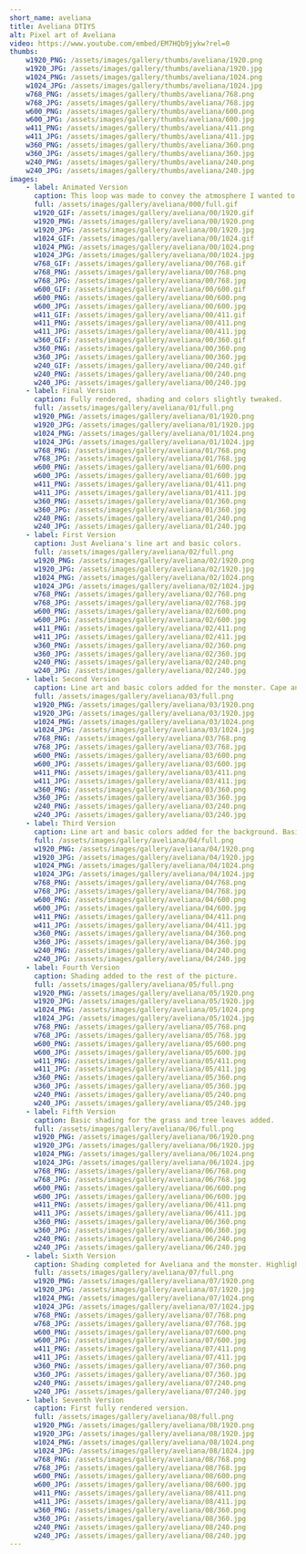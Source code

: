 ```yaml
---
short_name: aveliana
title: Aveliana DTIYS
alt: Pixel art of Aveliana
video: https://www.youtube.com/embed/EM7HQb9jykw?rel=0
thumbs:
    w1920_PNG: /assets/images/gallery/thumbs/aveliana/1920.png
    w1920_JPG: /assets/images/gallery/thumbs/aveliana/1920.jpg
    w1024_PNG: /assets/images/gallery/thumbs/aveliana/1024.png
    w1024_JPG: /assets/images/gallery/thumbs/aveliana/1024.jpg
    w768_PNG: /assets/images/gallery/thumbs/aveliana/768.png
    w768_JPG: /assets/images/gallery/thumbs/aveliana/768.jpg
    w600_PNG: /assets/images/gallery/thumbs/aveliana/600.png
    w600_JPG: /assets/images/gallery/thumbs/aveliana/600.jpg
    w411_PNG: /assets/images/gallery/thumbs/aveliana/411.png
    w411_JPG: /assets/images/gallery/thumbs/aveliana/411.jpg
    w360_PNG: /assets/images/gallery/thumbs/aveliana/360.png
    w360_JPG: /assets/images/gallery/thumbs/aveliana/360.jpg
    w240_PNG: /assets/images/gallery/thumbs/aveliana/240.png
    w240_JPG: /assets/images/gallery/thumbs/aveliana/240.jpg
images:
    - label: Animated Version
      caption: This loop was made to convey the atmosphere I wanted to represent.
      full: /assets/images/gallery/aveliana/000/full.gif
      w1920_GIF: /assets/images/gallery/aveliana/00/1920.gif
      w1920_PNG: /assets/images/gallery/aveliana/00/1920.png
      w1920_JPG: /assets/images/gallery/aveliana/00/1920.jpg
      w1024_GIF: /assets/images/gallery/aveliana/00/1024.gif
      w1024_PNG: /assets/images/gallery/aveliana/00/1024.png
      w1024_JPG: /assets/images/gallery/aveliana/00/1024.jpg
      w768_GIF: /assets/images/gallery/aveliana/00/768.gif
      w768_PNG: /assets/images/gallery/aveliana/00/768.png
      w768_JPG: /assets/images/gallery/aveliana/00/768.jpg
      w600_GIF: /assets/images/gallery/aveliana/00/600.gif
      w600_PNG: /assets/images/gallery/aveliana/00/600.png
      w600_JPG: /assets/images/gallery/aveliana/00/600.jpg
      w411_GIF: /assets/images/gallery/aveliana/00/411.gif
      w411_PNG: /assets/images/gallery/aveliana/00/411.png
      w411_JPG: /assets/images/gallery/aveliana/00/411.jpg
      w360_GIF: /assets/images/gallery/aveliana/00/360.gif
      w360_PNG: /assets/images/gallery/aveliana/00/360.png
      w360_JPG: /assets/images/gallery/aveliana/00/360.jpg
      w240_GIF: /assets/images/gallery/aveliana/00/240.gif
      w240_PNG: /assets/images/gallery/aveliana/00/240.png
      w240_JPG: /assets/images/gallery/aveliana/00/240.jpg
    - label: Final Version
      caption: Fully rendered, shading and colors slightly tweaked.
      full: /assets/images/gallery/aveliana/01/full.png
      w1920_PNG: /assets/images/gallery/aveliana/01/1920.png
      w1920_JPG: /assets/images/gallery/aveliana/01/1920.jpg
      w1024_PNG: /assets/images/gallery/aveliana/01/1024.png
      w1024_JPG: /assets/images/gallery/aveliana/01/1024.jpg
      w768_PNG: /assets/images/gallery/aveliana/01/768.png
      w768_JPG: /assets/images/gallery/aveliana/01/768.jpg
      w600_PNG: /assets/images/gallery/aveliana/01/600.png
      w600_JPG: /assets/images/gallery/aveliana/01/600.jpg
      w411_PNG: /assets/images/gallery/aveliana/01/411.png
      w411_JPG: /assets/images/gallery/aveliana/01/411.jpg
      w360_PNG: /assets/images/gallery/aveliana/01/360.png
      w360_JPG: /assets/images/gallery/aveliana/01/360.jpg
      w240_PNG: /assets/images/gallery/aveliana/01/240.png
      w240_JPG: /assets/images/gallery/aveliana/01/240.jpg
    - label: First Version
      caption: Just Aveliana's line art and basic colors.
      full: /assets/images/gallery/aveliana/02/full.png
      w1920_PNG: /assets/images/gallery/aveliana/02/1920.png
      w1920_JPG: /assets/images/gallery/aveliana/02/1920.jpg
      w1024_PNG: /assets/images/gallery/aveliana/02/1024.png
      w1024_JPG: /assets/images/gallery/aveliana/02/1024.jpg
      w768_PNG: /assets/images/gallery/aveliana/02/768.png
      w768_JPG: /assets/images/gallery/aveliana/02/768.jpg
      w600_PNG: /assets/images/gallery/aveliana/02/600.png
      w600_JPG: /assets/images/gallery/aveliana/02/600.jpg
      w411_PNG: /assets/images/gallery/aveliana/02/411.png
      w411_JPG: /assets/images/gallery/aveliana/02/411.jpg
      w360_PNG: /assets/images/gallery/aveliana/02/360.png
      w360_JPG: /assets/images/gallery/aveliana/02/360.jpg
      w240_PNG: /assets/images/gallery/aveliana/02/240.png
      w240_JPG: /assets/images/gallery/aveliana/02/240.jpg
    - label: Second Version
      caption: Line art and basic colors added for the monster. Cape and corrections added to Aveliana.
      full: /assets/images/gallery/aveliana/03/full.png
      w1920_PNG: /assets/images/gallery/aveliana/03/1920.png
      w1920_JPG: /assets/images/gallery/aveliana/03/1920.jpg
      w1024_PNG: /assets/images/gallery/aveliana/03/1024.png
      w1024_JPG: /assets/images/gallery/aveliana/03/1024.jpg
      w768_PNG: /assets/images/gallery/aveliana/03/768.png
      w768_JPG: /assets/images/gallery/aveliana/03/768.jpg
      w600_PNG: /assets/images/gallery/aveliana/03/600.png
      w600_JPG: /assets/images/gallery/aveliana/03/600.jpg
      w411_PNG: /assets/images/gallery/aveliana/03/411.png
      w411_JPG: /assets/images/gallery/aveliana/03/411.jpg
      w360_PNG: /assets/images/gallery/aveliana/03/360.png
      w360_JPG: /assets/images/gallery/aveliana/03/360.jpg
      w240_PNG: /assets/images/gallery/aveliana/03/240.png
      w240_JPG: /assets/images/gallery/aveliana/03/240.jpg
    - label: Third Version
      caption: Line art and basic colors added for the background. Basic shading for Aveliana.
      full: /assets/images/gallery/aveliana/04/full.png
      w1920_PNG: /assets/images/gallery/aveliana/04/1920.png
      w1920_JPG: /assets/images/gallery/aveliana/04/1920.jpg
      w1024_PNG: /assets/images/gallery/aveliana/04/1024.png
      w1024_JPG: /assets/images/gallery/aveliana/04/1024.jpg
      w768_PNG: /assets/images/gallery/aveliana/04/768.png
      w768_JPG: /assets/images/gallery/aveliana/04/768.jpg
      w600_PNG: /assets/images/gallery/aveliana/04/600.png
      w600_JPG: /assets/images/gallery/aveliana/04/600.jpg
      w411_PNG: /assets/images/gallery/aveliana/04/411.png
      w411_JPG: /assets/images/gallery/aveliana/04/411.jpg
      w360_PNG: /assets/images/gallery/aveliana/04/360.png
      w360_JPG: /assets/images/gallery/aveliana/04/360.jpg
      w240_PNG: /assets/images/gallery/aveliana/04/240.png
      w240_JPG: /assets/images/gallery/aveliana/04/240.jpg
    - label: Fourth Version
      caption: Shading added to the rest of the picture.
      full: /assets/images/gallery/aveliana/05/full.png
      w1920_PNG: /assets/images/gallery/aveliana/05/1920.png
      w1920_JPG: /assets/images/gallery/aveliana/05/1920.jpg
      w1024_PNG: /assets/images/gallery/aveliana/05/1024.png
      w1024_JPG: /assets/images/gallery/aveliana/05/1024.jpg
      w768_PNG: /assets/images/gallery/aveliana/05/768.png
      w768_JPG: /assets/images/gallery/aveliana/05/768.jpg
      w600_PNG: /assets/images/gallery/aveliana/05/600.png
      w600_JPG: /assets/images/gallery/aveliana/05/600.jpg
      w411_PNG: /assets/images/gallery/aveliana/05/411.png
      w411_JPG: /assets/images/gallery/aveliana/05/411.jpg
      w360_PNG: /assets/images/gallery/aveliana/05/360.png
      w360_JPG: /assets/images/gallery/aveliana/05/360.jpg
      w240_PNG: /assets/images/gallery/aveliana/05/240.png
      w240_JPG: /assets/images/gallery/aveliana/05/240.jpg
    - label: Fifth Version
      caption: Basic shading for the grass and tree leaves added.
      full: /assets/images/gallery/aveliana/06/full.png
      w1920_PNG: /assets/images/gallery/aveliana/06/1920.png
      w1920_JPG: /assets/images/gallery/aveliana/06/1920.jpg
      w1024_PNG: /assets/images/gallery/aveliana/06/1024.png
      w1024_JPG: /assets/images/gallery/aveliana/06/1024.jpg
      w768_PNG: /assets/images/gallery/aveliana/06/768.png
      w768_JPG: /assets/images/gallery/aveliana/06/768.jpg
      w600_PNG: /assets/images/gallery/aveliana/06/600.png
      w600_JPG: /assets/images/gallery/aveliana/06/600.jpg
      w411_PNG: /assets/images/gallery/aveliana/06/411.png
      w411_JPG: /assets/images/gallery/aveliana/06/411.jpg
      w360_PNG: /assets/images/gallery/aveliana/06/360.png
      w360_JPG: /assets/images/gallery/aveliana/06/360.jpg
      w240_PNG: /assets/images/gallery/aveliana/06/240.png
      w240_JPG: /assets/images/gallery/aveliana/06/240.jpg
    - label: Sixth Version
      caption: Shading completed for Aveliana and the monster. Highlights added.
      full: /assets/images/gallery/aveliana/07/full.png
      w1920_PNG: /assets/images/gallery/aveliana/07/1920.png
      w1920_JPG: /assets/images/gallery/aveliana/07/1920.jpg
      w1024_PNG: /assets/images/gallery/aveliana/07/1024.png
      w1024_JPG: /assets/images/gallery/aveliana/07/1024.jpg
      w768_PNG: /assets/images/gallery/aveliana/07/768.png
      w768_JPG: /assets/images/gallery/aveliana/07/768.jpg
      w600_PNG: /assets/images/gallery/aveliana/07/600.png
      w600_JPG: /assets/images/gallery/aveliana/07/600.jpg
      w411_PNG: /assets/images/gallery/aveliana/07/411.png
      w411_JPG: /assets/images/gallery/aveliana/07/411.jpg
      w360_PNG: /assets/images/gallery/aveliana/07/360.png
      w360_JPG: /assets/images/gallery/aveliana/07/360.jpg
      w240_PNG: /assets/images/gallery/aveliana/07/240.png
      w240_JPG: /assets/images/gallery/aveliana/07/240.jpg
    - label: Seventh Version
      caption: First fully rendered version.
      full: /assets/images/gallery/aveliana/08/full.png
      w1920_PNG: /assets/images/gallery/aveliana/08/1920.png
      w1920_JPG: /assets/images/gallery/aveliana/08/1920.jpg
      w1024_PNG: /assets/images/gallery/aveliana/08/1024.png
      w1024_JPG: /assets/images/gallery/aveliana/08/1024.jpg
      w768_PNG: /assets/images/gallery/aveliana/08/768.png
      w768_JPG: /assets/images/gallery/aveliana/08/768.jpg
      w600_PNG: /assets/images/gallery/aveliana/08/600.png
      w600_JPG: /assets/images/gallery/aveliana/08/600.jpg
      w411_PNG: /assets/images/gallery/aveliana/08/411.png
      w411_JPG: /assets/images/gallery/aveliana/08/411.jpg
      w360_PNG: /assets/images/gallery/aveliana/08/360.png
      w360_JPG: /assets/images/gallery/aveliana/08/360.jpg
      w240_PNG: /assets/images/gallery/aveliana/08/240.png
      w240_JPG: /assets/images/gallery/aveliana/08/240.jpg
---
```

